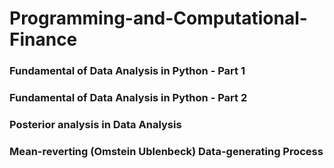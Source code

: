 # Programming-and-Computational-Finance

### Fundamental of Data Analysis in Python - Part 1

### Fundamental of Data Analysis in Python - Part 2

### Posterior analysis in Data Analysis

### Mean-reverting (Omstein Ublenbeck) Data-generating Process

